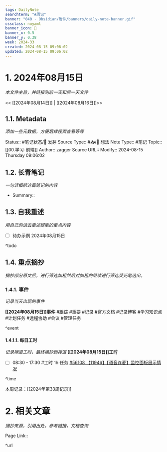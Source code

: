 ```yaml
---
tags: DailyNote
searchterm: "#周记"
banner: "040 - Obsidian/附件/banners/daily-note-banner.gif"
cssclass: noyaml
banner_icon: 💌
banner_x: 0.5
banner_y: 0.38
week: 2024-33
created: 2024-08-15 09:06:02
updated: 2024-08-15 09:06:02
---
```


# 1. 2024年08月15日

_本文件主旨，并链接到前一天和后一天文件_

<< [[2024年08月14日]] | [[2024年08月16日]]>>

## 1.1. Metadata

_添加一些元数据，方便后续搜索查看等等_

Status:: #笔记状态/🌱 发芽
Source Type:: #📥/💭 想法 
Note Type:: #笔记
Topic:: [[00.学习-前端]]
Author:: zagger
Source URL::
Modify:: 2024-08-15 Thursday 09:06:02

## 1.2. 长青笔记

_一句话概括这篇笔记的内容_

- Summary::

## 1.3. 自我重述

_用自己的话去重述提取的重点内容_

- [ ] 待办示例 2024年08月15日

^todo

## 1.4. 重点摘抄

_摘抄部分原文后，进行筛选加粗然后对加粗的继续进行筛选荧光笔选出。_

### 1.4.1. 事件

_记录当天出现的事件_

**[[2024年08月15日]]事件** 
#跟踪 #重要 #记录 #官方文档 #记录博客 #学习知识点 #计划任务 #远程协助 #会议 #管理任务

^event

#### 1.4.1.1. 每日工时

_记录禅道工时，最终摘抄到禅道_
**[[2024年08月15日]]工时**
- [ ] 08:30 - 17:30 #工时  1h 任务 [#56108 【11946】【语音连麦】监控面板展示情况](http://172.16.203.14:2980/task-view-56108.html?onlybody=yes&tid=sdt86jbk)

^time

本周记录：[[2024年第33周记录]]

# 2. 相关文章

_摘抄来源，引用出处，参考链接，文档查询_

Page Link::

^url
